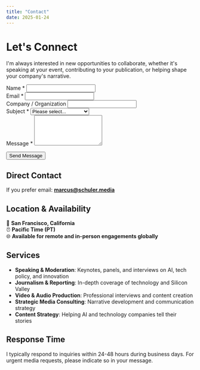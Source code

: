 ```yaml
---
title: "Contact"
date: 2025-01-24
---
```


# Let's Connect

I'm always interested in new opportunities to collaborate, whether it's speaking at your event, contributing to your publication, or helping shape your company's narrative.

<form name="contact" method="POST" data-netlify="true" netlify-honeypot="bot-field" class="contact-form">
  <input type="hidden" name="form-name" value="contact" />
  <p style="display:none;">
    <label>Don't fill this out if you're human: <input name="bot-field" /></label>
  </p>
  
  <div class="form-group">
    <label for="name">Name *</label>
    <input type="text" id="name" name="name" required />
  </div>
  
  <div class="form-group">
    <label for="email">Email *</label>
    <input type="email" id="email" name="email" required />
  </div>
  
  <div class="form-group">
    <label for="company">Company / Organization</label>
    <input type="text" id="company" name="company" />
  </div>
  
  <div class="form-group">
    <label for="subject">Subject *</label>
    <select id="subject" name="subject" required>
      <option value="">Please select...</option>
      <option value="speaking">Speaking Engagement</option>
      <option value="media">Media Inquiry</option>
      <option value="consulting">Consulting Project</option>
      <option value="newsletter">Newsletter Partnership</option>
      <option value="other">Other</option>
    </select>
  </div>
  
  <div class="form-group">
    <label for="message">Message *</label>
    <textarea id="message" name="message" rows="5" required></textarea>
  </div>
  
  <button type="submit" class="submit-btn">Send Message</button>
</form>

## Direct Contact

If you prefer email: **marcus@schuler.media**

## Location & Availability

📍 **San Francisco, California**  
⏰ **Pacific Time (PT)**  
🌐 **Available for remote and in-person engagements globally**

## Services

- **Speaking & Moderation**: Keynotes, panels, and interviews on AI, tech policy, and innovation
- **Journalism & Reporting**: In-depth coverage of technology and Silicon Valley
- **Video & Audio Production**: Professional interviews and content creation
- **Strategic Media Consulting**: Narrative development and communication strategy
- **Content Strategy**: Helping AI and technology companies tell their stories

## Response Time

I typically respond to inquiries within 24-48 hours during business days. For urgent media requests, please indicate so in your message.